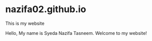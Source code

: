 # nazifa02.github.io
This is my website

Hello, My name is Syeda Nazifa Tasneem. Welcome to my website!

